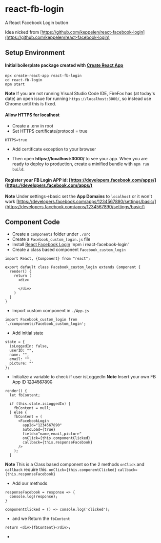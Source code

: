 # react-fb-login
A React Facebook Login button

Idea nicked from [https://github.com/keppelen/react-facebook-login](https://github.com/keppelen/react-facebook-login)

## Setup Environment

#### Initial boilerplate package created with [Create React App](https://github.com/facebook/create-react-app)
```
npx create-react-app react-fb-login
cd react-fb-login
npm start
```

**Note** If you are not running Visual Studio Code IDE, FireFox has (at today's date) an open issue for running `https://localhost:3000/`, so instead use Chrome until this is fixed.

#### Allow HTTPS for localhost
* Create a .env in root
* Set HTTPS certificate/protocol = true
```
HTTPS=true
```
* Add certificate exception to your browser

* Then open **https://localhost:3000/** to see your app.
When you are ready to deploy to production, create a minified bundle with `npm run build`.

#### Register your FB Login APP id: [https://developers.facebook.com/apps/](https://developers.facebook.com/apps/)

**Note** Under settings->basic set the **App Domains** to `localhost` or it won't work
[https://developers.facebook.com/apps/1234567890/settings/basic/](https://developers.facebook.com/apps/1234567890/settings/basic/)

## Component Code

* Create a `Components` folder under `./src`
* Create a `Facebook_custom_login.js` file
* Install [React Facebook Login](https://www.npmjs.com/package/react-facebook-login) 'npm i react-facebook-login'
* Create a class based component `Facebook_custom_login`
```
import React, {Component} from "react";

export default class Facebook_custom_login extends Component {
  render() {
    return (
      <div>

      </div>
    )
  }
}
```

* Import custom component in `./App.js`
```
import Facebook_custom_login from './components/Facebook_custom_login';
```

* Add initial state
```
state = {
  isLoggedIn: false,
  userID: "",
  name: "",
  email: "",
  picture: ""
};
```

* Initialize a variable to check if user isLoggedIn
**Note** Insert your own FB App ID ~~1234567890~~
```
render() {
  let fbContent;

  if (this.state.isLoggedIn) {
    fbContent = null;
  } else {
    fbContent = (
      <FacebookLogin
        appId="1234567890"
        autoLoad={true}
        fields="name,email,picture"
        onClick={this.componentClicked}
        callback={this.responseFacebook}
      />
    );
  }

```

**Note**  This is a Class based component so the 2 methods `onClick` and `callback` require this.
`onClick={this.componentClicked}`
`callback={this.responseFacebook}`

* Add our methods
```
responseFacebook = response => {
  console.log(response);
}

componentClicked = () => console.log('clicked');
```

* and we Return the `fbContent`
```
return <div>{fbContent}</div>;
```

*
